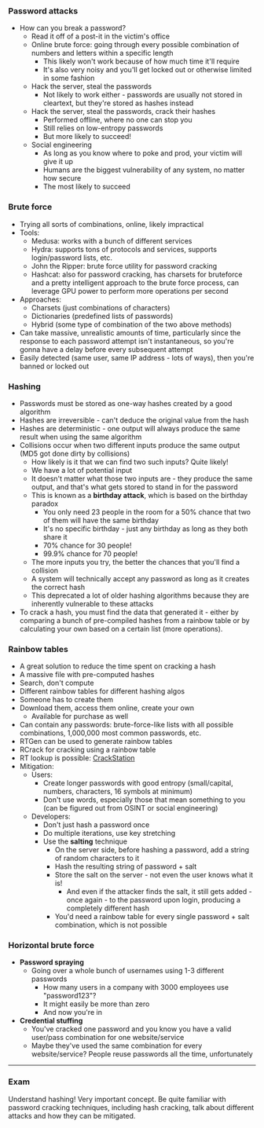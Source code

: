 ### Password attacks

- How can you break a password?
	- Read it off of a post-it in the victim's office
	- Online brute force: going through every possible combination of numbers and letters within a specific length
		- This likely won't work because of how much time it'll require
		- It's also very noisy and you'll get locked out or otherwise limited in some fashion
	- Hack the server, steal the passwords
		- Not likely to work either - passwords are usually not stored in cleartext, but they're stored as hashes instead
	- Hack the server, steal the passwords, crack their hashes
		- Performed offline, where no one can stop you
		- Still relies on low-entropy passwords
		- But more likely to succeed!
	- Social engineering
		- As long as you know where to poke and prod, your victim will give it up
		- Humans are the biggest vulnerability of any system, no matter how secure
		- The most likely to succeed

### Brute force

- Trying all sorts of combinations, online, likely impractical
- Tools:
	- Medusa: works with a bunch of different services
	- Hydra: supports tons of protocols and services, supports login/password lists, etc.
	- John the Ripper: brute force utility for password cracking
	- Hashcat: also for password cracking, has charsets for bruteforce and a pretty intelligent approach to the brute force process, can leverage GPU power to perform more operations per second
- Approaches:
	- Charsets (just combinations of characters)
	- Dictionaries (predefined lists of passwords)
	- Hybrid (some type of combination of the two above methods)
- Can take massive, unrealistic amounts of time, particularly since the response to each password attempt isn't instantaneous, so you're gonna have a delay before every subsequent attempt
- Easily detected (same user, same IP address - lots of ways), then you're banned or locked out

### Hashing

- Passwords must be stored as one-way hashes created by a good algorithm
- Hashes are irreversible - can't deduce the original value from the hash
- Hashes are deterministic - one output will always produce the same result when using the same algorithm
- Collisions occur when two different inputs produce the same output (MD5 got done dirty by collisions)
	- How likely is it that we can find two such inputs? Quite likely!
	- We have a lot of potential input 
	- It doesn't matter what those two inputs are - they produce the same output, and that's what gets stored to stand in for the password
	- This is known as a **birthday attack**, which is based on the birthday paradox
		- You only need 23 people in the room for a 50% chance that two of them will have the same birthday
		- It's no specific birthday - just any birthday as long as they both share it
		- 70% chance for 30 people!
		- 99.9% chance for 70 people!
	- The more inputs you try, the better the chances that you'll find a collision 
	- A system will technically accept any password as long as it creates the correct hash
	- This deprecated a lot of older hashing algorithms because they are inherently vulnerable to these attacks
- To crack a hash, you must find the data that generated it - either by comparing a bunch of pre-compiled hashes from a rainbow table or by calculating your own based on a certain list (more operations).

### Rainbow tables

- A great solution to reduce the time spent on cracking a hash
- A massive file with pre-computed hashes 
- Search, don't compute
- Different rainbow tables for different hashing algos
- Someone has to create them
- Download them, access them online, create your own
	- Available for purchase as well
- Can contain any passwords: brute-force-like lists with all possible combinations, 1,000,000 most common passwords, etc.
- RTGen can be used to generate rainbow tables
- RCrack for cracking using a rainbow table
- RT lookup is possible: [CrackStation](https://crackstation.net/)
- Mitigation:
	- Users: 
		- Create longer passwords with good entropy (small/capital, numbers, characters, 16 symbols at minimum)
		- Don't use words, especially those that mean something to you (can be figured out from OSINT or social engineering)
	- Developers:
		- Don't just hash a password once
		- Do multiple iterations, use key stretching
		- Use the **salting** technique
			- On the server side, before hashing a password, add a string of random characters to it
			- Hash the resulting string of password + salt
			- Store the salt on the server - not even the user knows what it is!
				- And even if the attacker finds the salt, it still gets added - once again - to the password upon login, producing a completely different hash 
			- You'd need a rainbow table for every single password + salt combination, which is not possible

### Horizontal brute force

- **Password spraying**
	- Going over a whole bunch of usernames using 1-3 different passwords
		- How many users in a company with 3000 employees use "password123"?
		- It might easily be more than zero
		- And now you're in
- **Credential stuffing**
	- You've cracked one password and you know you have a valid user/pass combination for one website/service
	- Maybe they've used the same combination for every website/service? People reuse passwords all the time, unfortunately

---

### Exam

Understand hashing! Very important concept. Be quite familiar with password cracking techniques, including hash cracking, talk about different attacks and how they can be mitigated. 